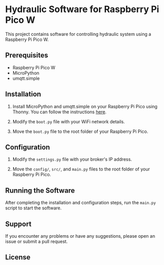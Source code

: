 # Hydraulic Software for Raspberry Pi Pico W

This project contains software for controlling hydraulic system using a Raspberry Pi Pico W.

## Prerequisites

- Raspberry Pi Pico W
- MicroPython
- umqtt.simple

## Installation

1. Install MicroPython and umqtt.simple on your Raspberry Pi Pico using Thonny. You can follow the instructions [here](link_to_instructions).

2. Modify the `boot.py` file with your WiFi network details.

3. Move the `boot.py` file to the root folder of your Raspberry Pi Pico.

## Configuration

1. Modify the `settings.py` file with your broker's IP address.

2. Move the `config/`, `src/`, and `main.py` files to the root folder of your Raspberry Pi Pico.

## Running the Software

After completing the installation and configuration steps, run the `main.py` script to start the software.

## Support

If you encounter any problems or have any suggestions, please open an issue or submit a pull request.

## License
